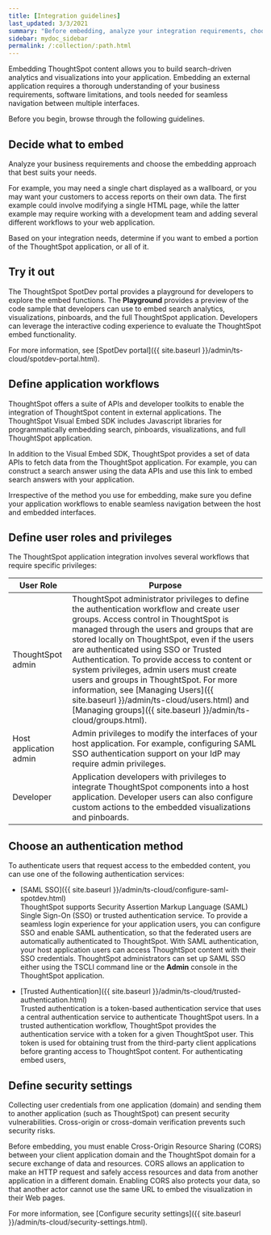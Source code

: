```yaml
---
title: [Integration guidelines]
last_updated: 3/3/2021
summary: "Before embedding, analyze your integration requirements, choose an embedding approach, and explore the APIs."
sidebar: mydoc_sidebar
permalink: /:collection/:path.html
---
```


Embedding ThoughtSpot content allows you to build search-driven analytics and visualizations into your application. Embedding an external application requires a thorough understanding of your business requirements, software limitations, and tools needed for seamless navigation between multiple interfaces.

Before you begin, browse through the following guidelines.

## Decide what to embed

Analyze your business requirements and choose the embedding approach that best suits your needs.

For example, you may need a single chart displayed as a wallboard, or you may want your customers to access reports on their own data.
The first example could involve modifying a single HTML page, while the latter example may require working with a development team and adding several different workflows to your web application.

Based on your integration needs, determine if you want to embed a portion of the ThoughtSpot application, or all of it.

## Try it out

The ThoughtSpot SpotDev portal provides a playground for developers to explore the embed functions. The **Playground** provides a preview of the code sample that developers can use to embed search analytics, visualizations, pinboards, and the full ThoughtSpot application. Developers can leverage the interactive coding experience to evaluate the ThoughtSpot embed functionality.

For more information, see [SpotDev portal]({{ site.baseurl }}/admin/ts-cloud/spotdev-portal.html).

## Define application workflows

ThoughtSpot offers a suite of APIs and developer toolkits to enable the integration of ThoughtSpot content in external applications.
The ThoughtSpot Visual Embed SDK includes Javascript libraries for programmatically embedding search, pinboards, visualizations, and full ThoughtSpot application.

In addition to the Visual Embed SDK, ThoughtSpot provides a set of data APIs to fetch data from the ThoughtSpot application. For example, you can construct a search answer using the data APIs and use this link to embed search answers with your application.

Irrespective of the method you use for embedding, make sure you define your application workflows to enable seamless navigation between the host and embedded interfaces.

## Define user roles and privileges

The ThoughtSpot application integration involves several workflows that require specific privileges:

|  User Role| Purpose|                                                                           
|------------------------|--------------------------------|
| ThoughtSpot admin | ThoughtSpot administrator privileges to define the authentication workflow and create user groups. Access control in ThoughtSpot is managed through the users and groups that are stored locally on ThoughtSpot, even if the users are authenticated using SSO or Trusted Authentication. To provide access to content or system privileges, admin users must create users and groups in ThoughtSpot. For more information, see [Managing Users]({{ site.baseurl }}/admin/ts-cloud/users.html) and [Managing groups]({{ site.baseurl }}/admin/ts-cloud/groups.html).|                                                                     
| Host application admin | Admin privileges to modify the interfaces of your host application. For example, configuring SAML SSO authentication support on your IdP may require admin privileges. |
| Developer  | Application developers with privileges to integrate ThoughtSpot components into a host application. Developer users can also configure custom actions to the embedded visualizations and pinboards.|

## Choose an authentication method

To authenticate users that request access to the embedded content, you can use one of the following authentication services:

- [SAML SSO]({{ site.baseurl }}/admin/ts-cloud/configure-saml-spotdev.html)  
ThoughtSpot supports Security Assertion Markup Language (SAML) Single Sign-On (SSO) or trusted authentication service. To provide a seamless login experience for your application users, you can configure SSO and enable SAML authentication, so that the federated users are automatically authenticated to ThoughtSpot.
With SAML authentication, your host application users can access ThoughtSpot content with their SSO credentials.
ThoughtSpot administrators can set up SAML SSO either using the TSCLI command line or the **Admin** console in the ThoughtSpot application.

- [Trusted Authentication]({{ site.baseurl }}/admin/ts-cloud/trusted-authentication.html)  
Trusted authentication is a token-based authentication service that uses a central authentication service to authenticate ThoughtSpot users. In a trusted authentication workflow, ThoughtSpot provides the authentication service with a token for a given ThoughtSpot user. This token is used for obtaining trust from the third-party client applications before granting access to ThoughtSpot content.
For authenticating embed users,

## Define security settings

Collecting user credentials from one application (domain) and sending them to another application (such as ThoughtSpot) can present security vulnerabilities. Cross-origin or cross-domain verification prevents such security risks.

Before embedding, you must enable Cross-Origin Resource Sharing (CORS) between your client application domain and the ThoughtSpot domain for a secure exchange of data and resources. CORS allows an application to make an HTTP request and safely access resources and data from another application in a different domain. Enabling CORS also protects your data, so that another actor cannot use the same URL to embed the visualization in their Web pages.

For more information, see [Configure security settings]({{ site.baseurl }}/admin/ts-cloud/security-settings.html).
